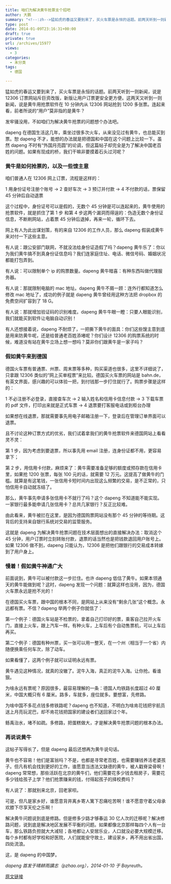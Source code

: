 ```yaml
---
title: 咱们为解决黄牛抢票支个招吧
author: 大鹏
summary: "<!--:zh-->猛如虎的春运又要到来了，买火车票是永恒的话题。前两天听到一则新闻，说是 12306 订票网站斥巨资改版，新版让用户订票更安全更方便。这两天又听到一则新闻，说是黄牛用抢票软件在 10 分钟内从 12306 网站抢到 1200 多张票。连起来看，前者所说的“用户”莫非指的是黄牛？"
type: post
date: 2014-01-09T23:16:31+00:00
draft: true
private: true
url: /archives/15977
views:
  - 3
categories:
  - 未分类
tags:
  - 德国

---
```

<!--:zh-->猛如虎的春运又要到来了，买火车票是永恒的话题。前两天听到一则新闻，说是 12306 订票网站斥巨资改版，新版让用户订票更安全更方便。这两天又听到一则新闻，说是黄牛用抢票软件在 10 分钟内从 12306 网站抢到 1200 多张票。连起来看，前者所说的“用户”莫非指的是黄牛？

发牢骚没用，不如咱们为解决黄牛抢票的问题想个办法吧。

dapeng 在德国生活这几年，乘坐过很多次火车，从来没见过有黄牛，也总能买到票。恕 dapeng 不才，能想的办法就是把德国和中国在这个问题上比较一下。虽然 dapeng 不时有“外国月亮圆”的论调，但这篇帖子却完全是为了解决中国老百姓的问题。如果有现成的桥，我们干嘛非要摸着石头过河呢？

<!--:-->

<!--more-->

<!--:zh-->

### 黄牛是如何抢票的，以及一些馊主意

咱们普通人在 12306 网上订票，流程是这样的：

1 用身份证号注册个账号 -> 2 查好车次 -> 3 预订并付款 -> 4 不付款的话，票保留 45 分钟后自动退票

这个过程中，身份证号可以是假的，无数个 45 分钟是可以连起来的，黄牛使用的抢票软件，就是抓住了第 1 步 和第 4 步这两个漏洞而得逞的：伪造无数个身份证信息，不断刷网站，占着票 45 分钟后退掉，再来一轮，循环下去。

网上有人为此出谋划策，有的来自 12306 的工作人员，那么 dapeng 假装成黄牛来对付一下这些主意。

有人说：跟公安部门联网，不就没法给身份证造假了吗？dapeng 黄牛乐了：你以为我们黄牛搞不到真身份证信息吗？我们连家庭住址、电话、微信号码、婚姻状况都能打包弄到。

有人说：可以限制单个 ip 的购票数量。dapeng 黄牛暗喜：有种东西叫做代理服务器。

有人说：那就限制电脑的 mac 地址。dapeng 黄牛不屑一顾：连外行都知道怎么修改 mac 地址了，成功的例子就是 dapeng 黄牛曾经用这种方法把 dropbox 的免费空间扩容到了 18 G。

有人说：那就增加验证码的识别难度。dapeng 黄牛牛眼一瞪：只要人眼能识别，我们就能买到软件让电脑自动识别！

有人还想接着说，dapeng 不耐烦了，一把撕下黄牛的面具：你们这些馊主意到底是用来防黄牛呢，还是给普通老百姓添堵呢？你们设计 12306 的购票系统的时候，难道没有站在黄牛立场上想一想吗？莫非你们跟黄牛是一家子吗？

### 假如黄牛来到德国

德国火车票有普通票、州票、周末票等多种，购买渠道也很多，这里不详细说了，只拿跟 12306 类似的“网上买单程票”来比较。德国买火车票的网站是 bahn.de，有英文界面，感兴趣的可以体验一把，到付钱那一步打住就行了。购票步骤是这样的：

1 不必注册不必登录，直接查车次 -> 2 输入姓名和信用卡信息付款 -> 3 下载车票的 pdf 文件，打印出来就是正式车票 -> 4 退票要打客服电话或到柜台办理

如果想在线退票，那就需要事先用电子邮箱注册一下，登录后在管理订单界面可以退票。

且不讨论这种订票方式的优劣，我们试着拿我们的黄牛抢票软件来德国网站上看看灵不灵：

第 1 步，因为考虑到要退票，所以事先用 email 注册，连身份证都不用，更容易拿下；

第 2 步，用信用卡付款，麻烦来了：黄牛需要准备足够的额度或预存款在信用卡里，如果抢 1200 张票，每张 100 元的话，就需要 12 万元。这提高了做黄牛的门槛。就算是有这笔钱，一张信用卡短时间内出现这么频繁的交易，是不正常的，只怕信用卡自动就冻结了。

那么，黄牛事先申请多张信用卡不就行了吗？这个 dapeng 不知道能不能实现。一家银行最多能申请几张信用卡？总共几家银行？反正比较难。

由此看来，黄牛被拦在这里，是因为德国购票网站没有那个 45 分钟的等待期。这背后的支持来自银行系统对交易的监管服务。

这就是 dapeng 为解决黄牛抢票问题在技术层面想出的直接解决办法：取消这个 45 分钟，用户订票时立刻转账付款，退票的话当然也是把钱款退回用户账号上。如果 12306 做不到，dapeng 只能认为，12306 是把他们跟银行的交易成本转嫁到了用户身上。

### 慢着！假如黄牛神通广大

前面说到，黄牛可以被付款这一步拦住。也许 dapeng 低估了黄牛。如果本领通天的黄牛能做到呢？这时，dapeng 发现一个问题：就算这样也没用，因为，德国火车票永远是抢不光的！

在德国买火车票，跟中国的根本不同，是网站上从来没有“剩余几张”这个概念。永远都有票。不信？dapeng 举两个例子你就信了：

第一个例子：德国火车站是不检票的，拿着自己打印好的票，乘客自己拉开火车门，直接上火车，跟上汽车一样。有种火车，上车后有个自动售票机，可以上车后再买。

第二个例子：德国有种州票，买一张可以用一整天，在一个州（相当于一个省）内随便换乘任何车次，除了动车。

如果看懂了，这两个例子就可以证明永远有票。

黄牛遇见这种情况，就真的没辙了。泥牛入海，真正的泥牛入海。让你抢。看谁狠。

为啥永远有票呢？原因很多，最容易理解的一条：德国人均铁路长度超过 40 厘米，中国大概只有 6 厘米。路多，车就多，座位就多。要想富，先修路。

为啥中国不多花点钱多修铁路呢？dapeng 也不知道，不明白为啥肯花钱把宇航员送上月亮玩泥巴，却不肯花钱把国家的建设者们送回家过个年。

鲧禹治水，堵不如疏。多修路，把蛋糕做大，才是解决黄牛抢票问题的根本办法。

### 再说说黄牛

这帖子写得长了，但是 dapeng 最后还想再为黄牛说句话。

黄牛也不容易！他们是富翁吗？不是，也都是寻常老百姓，也需要赚钱养活老婆孩子。但凡有机会找到更好的工作，谁愿意当违法又缺德的黄牛，被人戳脊梁骨啊！ dapeng 常常想，那些活跃在北京的黄牛们，他们需要花多少钱去租房子，需要花多少钱给孩子上学？他们抢票赚来的钱，付得起孩子的择校费吗？

有人说了：那就别来北京，回老家呗。

可是，但凡是家乡好，谁愿意背井离乡寄人篱下忍痛吃苦啊！谁不愿意守着父母承欢膝下尽享天伦之乐啊！

解决黄牛问题说到底是修路。但是修多少路才够春运 30 亿人次的迁移呢？解决修路问题，说到底是解决地区发展不平衡的问题。如果都像北京那样每四个人有一台车，那么铁路负担就大大减轻；各地都让人安居乐业，人口就没必要大规模迁移。每个乡村都有好学校和好医院，人们就能安守故土，建设家乡，再不用出省出国，四处流浪。

这，是 dapeng 的中国梦。

_dapeng 首发于晴耕雨讀志（pzhao.org），2014-01-10 于 Bayreuth。_<!--:-->

[原文链接](http://dapengde.com/archives/15977)

